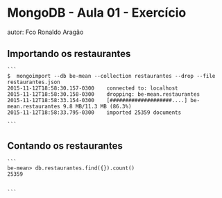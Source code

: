 # MongoDB - Aula 01 - Exercício
autor: Fco Ronaldo Aragão

## Importando os restaurantes

    ```
	$  mongoimport --db be-mean --collection restaurantes --drop --file restaurantes.json
	2015-11-12T18:58:30.157-0300	connected to: localhost
	2015-11-12T18:58:30.158-0300	dropping: be-mean.restaurantes
	2015-11-12T18:58:33.154-0300	[####################....] be-mean.restaurantes	9.8 MB/11.3 MB (86.3%)
	2015-11-12T18:58:33.795-0300	imported 25359 documents

    ```

## Contando os restaurantes

    ```
    be-mean> db.restaurantes.find({}).count()
    25359


    ```
